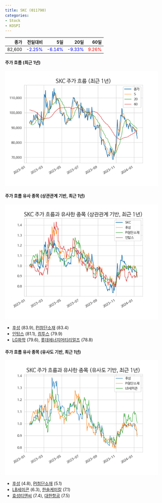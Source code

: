```yaml
---
title: SKC (011790)
categories:
- Stock
- KOSPI
---
```


|종가|전일대비|5일|20일|60일|
|---:|-------:|--:|---:|---:|
|82,600|<span style="color: blue">-2.25%</span>|<span style="color: blue">-6.14%</span>|<span style="color: blue">-9.33%</span>|<span style="color: red">9.26%</span>|

<!-- more -->

#### 주가 흐름 (최근 1년)
![011790](/assets/images/stock/011790.png)


#### 주가 흐름 유사 종목 (상관관계 기반, 최근 1년)
![011790](/assets/images/stock/011790_corr.png)
- [후성](/093370/) (83.9), [PI첨단소재](/178920/) (83.4)
- [인탑스](/049070/) (81.1), [컴투스](/078340/) (79.9)
- [LG화학](/051910/) (79.6), [롯데에너지머티리얼즈](/020150/) (78.8)


#### 주가 흐름 유사 종목 (유사도 기반, 최근 1년)
![011790](/assets/images/stock/011790_sim.png)
- [후성](/093370/) (4.8), [PI첨단소재](/178920/) (5.1)
- [LB세미콘](/061970/) (6.3), [한솔케미칼](/014680/) (7.1)
- [효성티앤씨](/298020/) (7.4), [대한항공](/003490/) (7.5)